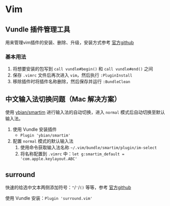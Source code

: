 # Vim

## Vundle 插件管理工具
用来管理vim插件的安装、删除、升级，安装方式参考 [官方github](https://github.com/VundleVim/Vundle.vim)

### 基本用法

1. 将想要安装的包写到 `call vundle#begin()` 和 `call vundle#end()` 之间
2. 保存 `.vimrc` 文件后再次进入 `vim`，然后执行 `:PluginInstall`
3. 移除插件时将插件名称删除，然后保存并运行 `:BundleClean`


## 中文输入法切换问题（Mac 解决方案）

使用 [ybian/smartim](https://github.com/ybian/smartim) 进行输入法的自动切换，进入 `normal` 模式后自动切换至默认输入法。

1. 使用 Vundle 安装插件
   - `Plugin 'ybian/smartim' `
2. 配置 `normal` 模式的默认输入法
   1. 使用命令获取输入法名称 `~/.vim/bundle/smartim/plugin/im-select`
   2. 将名称配置到 `.vimrc` 中：`let g:smartim_default = 'com.apple.keylayout.ABC'`

## surround

快速的给选中文本两侧添加符号：`"`/`'`/`()` 等等，参考 [官方github](https://github.com/tpope/vim-surround)

使用 Vundle 安装：`Plugin 'surround.vim'`


